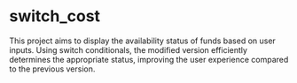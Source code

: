 # switch_cost
This project aims to display the availability status of funds based on user inputs. Using switch conditionals, the modified version efficiently determines the appropriate status, improving the user experience compared to the previous version.
